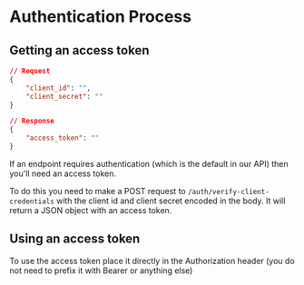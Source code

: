 # Authentication Process

## Getting an access token
```json
// Request
{
    "client_id": "",
    "client_secret": ""
}
```

```json
// Response
{
    "access_token": ""
}
```

If an endpoint requires authentication (which is the default in our API) then you'll need an access token.

To do this you need to make a POST request to `/auth/verify-client-credentials` with the client id and client secret encoded in the body. It will return a JSON object with an access token.

## Using an access token
To use the access token place it directly in the Authorization header (you do not need to prefix it with Bearer or anything else)